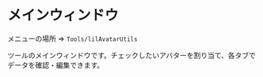 ﻿# メインウィンドウ

メニューの場所 => `Tools/lilAvatarUtils`

ツールのメインウィンドウです。チェックしたいアバターを割り当て、各タブでデータを確認・編集できます。

